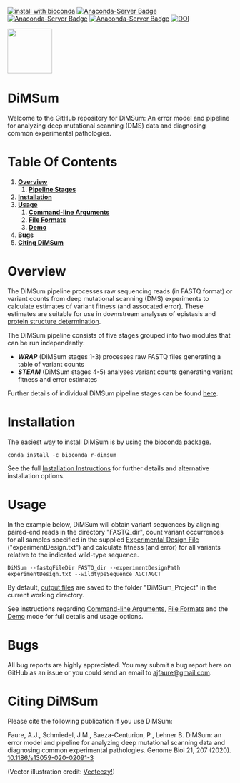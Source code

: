 [![install with bioconda](https://img.shields.io/badge/install%20with-bioconda-brightgreen.svg?style=flat)](http://bioconda.github.io/recipes/r-dimsum/README.html)
[![Anaconda-Server Badge](https://anaconda.org/bioconda/r-dimsum/badges/version.svg?branch=master&kill_cache=1)](https://anaconda.org/bioconda/r-dimsum)
[![Anaconda-Server Badge](https://anaconda.org/bioconda/r-dimsum/badges/latest_release_relative_date.svg?branch=master&kill_cache=1)](https://anaconda.org/bioconda/r-dimsum)
[![Anaconda-Server Badge](https://anaconda.org/bioconda/r-dimsum/badges/downloads.svg?branch=master&kill_cache=1)](https://anaconda.org/bioconda/r-dimsum)
[![DOI](https://zenodo.org/badge/58115412.svg?branch=master&kill_cache=1)](https://zenodo.org/badge/latestdoi/58115412)

<p align="left">
  <img src="./Dumpling.png" width="100">
</p>

# DiMSum

Welcome to the GitHub repository for DiMSum: An error model and pipeline for analyzing deep mutational scanning (DMS) data and diagnosing common experimental pathologies.

# Table Of Contents

1. **[Overview](#overview)**
   1. **[Pipeline Stages](docs/PIPELINE.md)**
1. **[Installation](#installation)**
1. **[Usage](#usage)**
   1. **[Command-line Arguments](docs/ARGUMENTS.md)**
   1. **[File Formats](docs/FILEFORMATS.md)**
   1. **[Demo](docs/DEMO.md)**
1. **[Bugs](#bugs)**
1. **[Citing DiMSum](#citing-dimsum)**

# Overview

The DiMSum pipeline processes raw sequencing reads (in FASTQ format) or variant counts from deep mutational scanning (DMS) experiments to calculate estimates of variant fitness (and assocated error). These estimates are suitable for use in downstream analyses of epistasis and [protein structure determination](https://github.com/lehner-lab/DMS2structure).

The DiMSum pipeline consists of five stages grouped into two modules that can be run independently:

* **_WRAP_** (DiMSum stages 1-3) processes raw FASTQ files generating a table of variant counts
* **_STEAM_** (DiMSum stages 4-5) analyses variant counts generating variant fitness and error estimates

Further details of individual DiMSum pipeline stages can be found [here](docs/PIPELINE.md).

# Installation

The easiest way to install DiMSum is by using the [bioconda package](http://bioconda.github.io/recipes/r-dimsum/README.html).
```
conda install -c bioconda r-dimsum
```

See the full [Installation Instructions](docs/INSTALLATION.md) for further details and alternative installation options.

# Usage

In the example below, DiMSum will obtain variant sequences by aligning paired-end reads in the directory "FASTQ_dir", count variant occurrences for all samples specified in the supplied [Experimental Design File](docs/FILEFORMATS.md#experimental-design-file) ("experimentDesign.txt") and calculate fitness (and error) for all variants relative to the indicated wild-type sequence.
```
DiMSum --fastqFileDir FASTQ_dir --experimentDesignPath experimentDesign.txt --wildtypeSequence AGCTAGCT
```
By default, [output files](docs/FILEFORMATS.md#output-files) are saved to the folder "DiMSum_Project" in the current working directory.

See instructions regarding [Command-line Arguments](docs/ARGUMENTS.md), [File Formats](docs/FILEFORMATS.md) and the [Demo](docs/DEMO.md) mode for full details and usage options.

# Bugs

All bug reports are highly appreciated. You may submit a bug report here on GitHub as an issue or you could send an email to ajfaure@gmail.com.

# Citing DiMSum

Please cite the following publication if you use DiMSum:

Faure, A.J., Schmiedel, J.M., Baeza-Centurion, P., Lehner B. DiMSum: an error model and pipeline for analyzing deep mutational scanning data and diagnosing common experimental pathologies. Genome Biol 21, 207 (2020). [10.1186/s13059-020-02091-3](https://doi.org/10.1186/s13059-020-02091-3)

(Vector illustration credit: <a href="https://www.vecteezy.com">Vecteezy!</a>)
